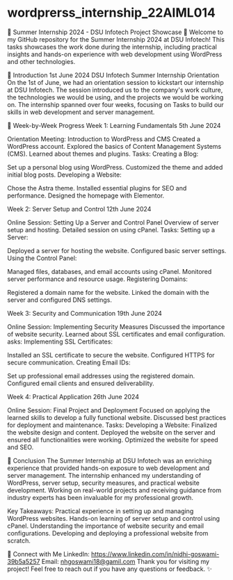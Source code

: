 # wordprerss_internship_22AIML014
🌟 Summer Internship 2024 - DSU Infotech Project Showcase 🌟
Welcome to my GitHub repository for the Summer Internship 2024 at DSU Infotech! This tasks showcases the work done during the internship, including practical insights and hands-on experience with web development using WordPress and other technologies.

🚀 Introduction
1st June 2024
DSU Infotech Summer Internship Orientation
On the 1st of June, we had an orientation session to kickstart our internship at DSU Infotech. The session introduced us to the company's work culture, the technologies we would be using, and the projects we would be working on. The internship spanned over four weeks, focusing on Tasks to build our skills in web development and server management.

📝 Week-by-Week Progress
Week 1: Learning Fundamentals
5th June 2024

Orientation Meeting: Introduction to WordPress and CMS
Created a WordPress account.
Explored the basics of Content Management Systems (CMS).
Learned about themes and plugins.
Tasks:
Creating a Blog:

Set up a personal blog using WordPress.
Customized the theme and added initial blog posts.
Developing a Website:

Chose the Astra theme.
Installed essential plugins for SEO and performance.
Designed the homepage with Elementor.

Week 2: Server Setup and Control
12th June 2024

Online Session: Setting Up a Server and Control Panel
Overview of server setup and hosting.
Detailed session on using cPanel.
Tasks:
Setting up a Server:

Deployed a server for hosting the website.
Configured basic server settings.
Using the Control Panel:

Managed files, databases, and email accounts using cPanel.
Monitored server performance and resource usage.
Registering Domains:

Registered a domain name for the website.
Linked the domain with the server and configured DNS settings.


Week 3: Security and Communication
19th June 2024

Online Session: Implementing Security Measures
Discussed the importance of website security.
Learned about SSL certificates and email configuration.
asks:
Implementing SSL Certificates:

Installed an SSL certificate to secure the website.
Configured HTTPS for secure communication.
Creating Email IDs:

Set up professional email addresses using the registered domain.
Configured email clients and ensured deliverability.


Week 4: Practical Application
26th June 2024

Online Session: Final Project and Deployment
Focused on applying the learned skills to develop a fully functional website.
Discussed best practices for deployment and maintenance.
Tasks:
Developing a Website:
Finalized the website design and content.
Deployed the website on the server and ensured all functionalities were working.
Optimized the website for speed and SEO.


🌟 Conclusion
The Summer Internship at DSU Infotech was an enriching experience that provided hands-on exposure to web development and server management. The internship enhanced my understanding of WordPress, server setup, security measures, and practical website development. Working on real-world projects and receiving guidance from industry experts has been invaluable for my professional growth.

Key Takeaways:
Practical experience in setting up and managing WordPress websites.
Hands-on learning of server setup and control using cPanel.
Understanding the importance of website security and email configurations.
Developing and deploying a professional website from scratch.


🤝 Connect with Me
LinkedIn: https://www.linkedin.com/in/nidhi-goswami-39b5a5257
Email: nhgoswami18@gamil.com
Thank you for visiting my project! Feel free to reach out if you have any questions or feedback. ✨
